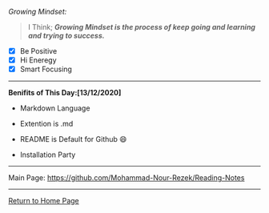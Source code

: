 *Growing Mindset:*
> I Think;
***Growing Mindset is the process of keep going and learning and trying to success.***
- [x] Be Positive
- [x] Hi Eneregy
- [x] Smart Focusing

***

**Benifits of This Day:[13/12/2020]**
* Markdown Language 
+ Extention is .md
- README is Default for Github
:smile:
* Installation Party

***

Main Page:
https://github.com/Mohammad-Nour-Rezek/Reading-Notes

***

[Return to Home Page](https://mohammad-nour-rezek.github.io/Reading-Notes/)
